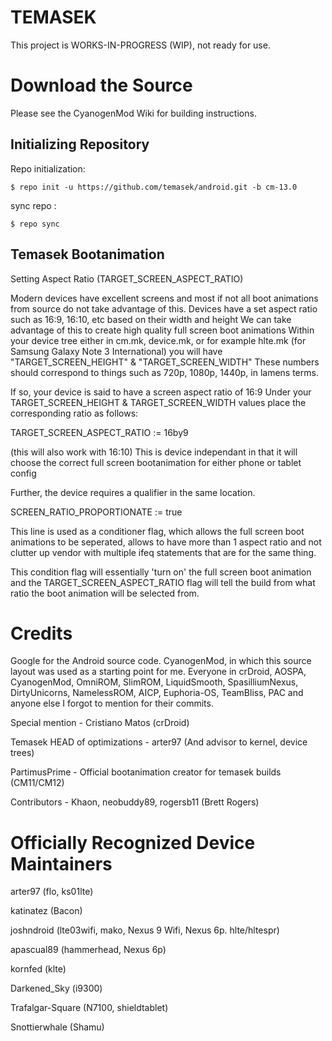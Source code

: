 TEMASEK
=======

This project is WORKS-IN-PROGRESS (WIP), not ready for use.


Download the Source
===================

Please see the CyanogenMod Wiki for building instructions.

Initializing Repository
-----------------------

Repo initialization:

    $ repo init -u https://github.com/temasek/android.git -b cm-13.0


sync repo :

    $ repo sync


Temasek Bootanimation
---------------------

Setting Aspect Ratio (TARGET_SCREEN_ASPECT_RATIO)

Modern devices have excellent screens and most if not all boot animations from source do not take advantage of this. Devices have a set aspect ratio such as 16:9, 16:10, etc based on their width and height We can take advantage of this to create high quality full screen boot animations Within your device tree either in cm.mk, device.mk, or for example hlte.mk (for Samsung Galaxy Note 3 International) you will have "TARGET_SCREEN_HEIGHT" & "TARGET_SCREEN_WIDTH" These numbers should correspond to things such as 720p, 1080p, 1440p, in lamens terms. 

If so, your device is said to have a screen aspect ratio of 16:9 Under your TARGET_SCREEN_HEIGHT & TARGET_SCREEN_WIDTH values place the corresponding ratio as follows: 

TARGET_SCREEN_ASPECT_RATIO := 16by9 

(this will also work with 16:10) This is device independant in that it will choose the correct full screen bootanimation for either phone or tablet config

Further, the device requires a qualifier in the same location.

SCREEN_RATIO_PROPORTIONATE := true

This line is used as a conditioner flag, which allows the full screen boot animations to be seperated, allows to have more than 1 aspect ratio and not clutter up vendor with multiple ifeq statements that are for the same thing.

This condition flag will essentially 'turn on' the full screen boot animation and the TARGET_SCREEN_ASPECT_RATIO flag will tell the build from what ratio the boot animation will be selected from.


Credits
=======

Google for the Android source code. CyanogenMod, in which this source layout was used as a starting point for me. Everyone in crDroid, AOSPA, CyanogenMod, OmniROM, SlimROM, LiquidSmooth, SpasilliumNexus, DirtyUnicorns, NamelessROM, AICP, Euphoria-OS, TeamBliss, PAC and anyone else I forgot to mention for their commits.

Special mention - Cristiano Matos (crDroid)

Temasek HEAD of optimizations - arter97 (And advisor to kernel, device trees)

PartimusPrime - Official bootanimation creator for temasek builds (CM11/CM12)

Contributors - Khaon, neobuddy89, rogersb11 (Brett Rogers)


Officially Recognized Device Maintainers
========================================
arter97 (flo, ks01lte)

katinatez (Bacon)

joshndroid (lte03wifi, mako, Nexus 9 Wifi, Nexus 6p. hlte/hltespr)

apascual89 (hammerhead, Nexus 6p)

kornfed (klte)

Darkened_Sky (i9300)

Trafalgar-Square (N7100, shieldtablet)

Snottierwhale (Shamu)
